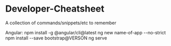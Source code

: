 # Developer-Cheatsheet
A collection of commands/snippets/etc to remember


Angular:
npm install -g @angular/cli@latest
ng new name-of-app --no-strict
npm install --save bootstrap@VERSON
ng serve
